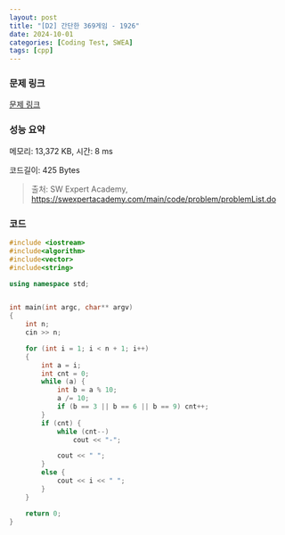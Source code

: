 ```yaml
---
layout: post
title: "[D2] 간단한 369게임 - 1926"
date: 2024-10-01
categories: [Coding Test, SWEA]
tags: [cpp]
---
```


### 문제 링크

[문제 링크](https://swexpertacademy.com/main/code/problem/problemDetail.do?contestProbId=AV5PTeo6AHUDFAUq)

### 성능 요약

메모리: 13,372 KB, 시간: 8 ms

코드길이: 425 Bytes

> 출처: SW Expert Academy, https://swexpertacademy.com/main/code/problem/problemList.do

### 코드

```C++
#include <iostream>
#include<algorithm>
#include<vector>
#include<string>

using namespace std;


int main(int argc, char** argv)
{
	int n;
	cin >> n;

	for (int i = 1; i < n + 1; i++)
	{
		int a = i;
		int cnt = 0;
		while (a) {
			int b = a % 10;
			a /= 10;
			if (b == 3 || b == 6 || b == 9) cnt++;
		}
		if (cnt) {
			while (cnt--)
				cout << "-";

			cout << " ";
		}
		else {
			cout << i << " ";
		}
	}

	return 0;
}
```
